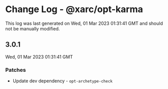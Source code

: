 # Change Log - @xarc/opt-karma

This log was last generated on Wed, 01 Mar 2023 01:31:41 GMT and should not be manually modified.

## 3.0.1
Wed, 01 Mar 2023 01:31:41 GMT

### Patches

- Update dev dependency - `opt-archetype-check` 

